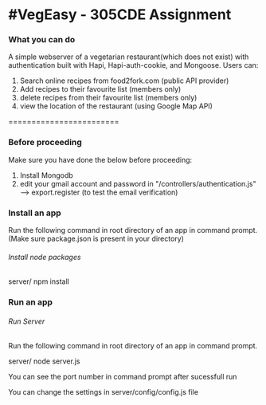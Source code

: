 #VegEasy - 305CDE Assignment
========================
### What you can do

A simple webserver of a vegetarian restaurant(which does not exist) with authentication built with Hapi, Hapi-auth-cookie, and Mongoose. Users can:
1) Search online recipes from food2fork.com (public API provider)
2) Add recipes to their favourite list (members only)
3) delete recipes from their favourite list (members only)
4) view the location of the restaurant (using Google Map API)

========================

### Before proceeding
Make sure you have done the below before proceeding:
1) Install Mongodb
2) edit your gmail account and password in "/controllers/authentication.js" --> export.register
(to test the email verification)


### Install an app

Run the following command in root directory of an app in command prompt.
(Make sure package.json is present in your directory)

###### *Install node packages*

server/ npm install

### Run an app

###### *Run Server*

Run the following command in root directory of an app in command prompt.

server/ node server.js

You can see the port number in command prompt after sucessfull run

You can change the settings in server/config/config.js file

